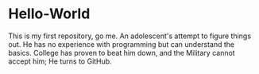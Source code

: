 # Hello-World
This is my first repository, go me.
An adolescent's  attempt to figure things out.  He has no experience with programming but can understand the basics.  College has proven to beat him down, and the Military cannot accept him; He turns to GitHub. 
